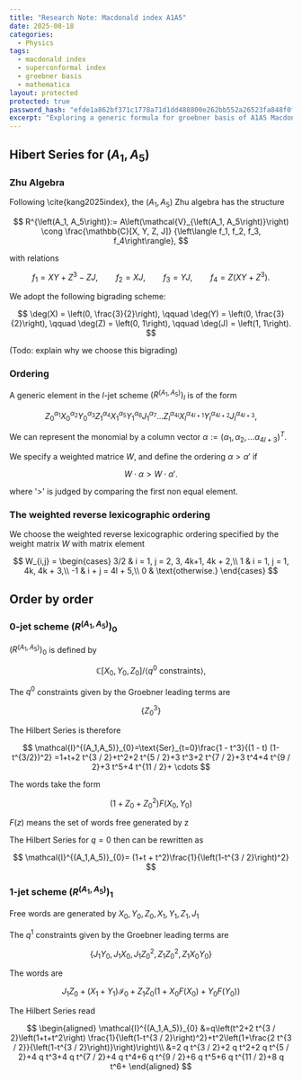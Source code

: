 ```yaml
---
title: "Research Note: Macdonald index A1A5"
date: 2025-08-18
categories:
  - Physics
tags:
  - macdonald index
  - superconformal index
  - groebner basis
  - mathematica
layout: protected
protected: true
password_hash: "efde1a862bf371c1778a71d1dd488800e262bb552a26523fa848f0f3b5dc1cdf"
excerpt: "Exploring a generic formula for groebner basis of A1A5 Macdonald index."
---
```


## Hibert Series for $(A_1, A_5)$

### Zhu Algebra

Following \cite{kang2025index}, the $(A_1, A_5)$ Zhu algebra has the structure

$$
R^{\left(A_1, A_5\right)}:=
    A\left(\mathcal{V}_{\left(A_1, A_5\right)}\right) 
    \cong 
    \frac{\mathbb{C}[X, Y, Z, J]}
         {\left\langle f_1, f_2, f_3, f_4\right\rangle},
$$

with relations

$$
f_1 = XY + Z^3 - ZJ, \qquad
    f_2 = XJ, \qquad
    f_3 = YJ, \qquad
    f_4 = Z(XY + Z^3).
$$

We adopt the following bigrading scheme:

$$
\deg(X) = \left(0, \frac{3}{2}\right), \qquad
    \deg(Y) = \left(0, \frac{3}{2}\right), \qquad
    \deg(Z) = \left(0, 1\right), \qquad
    \deg(J) = \left(1, 1\right).
$$

(Todo: explain why we choose this bigrading)

### Ordering

A generic element in the $l$-jet scheme $(R^{\left(A_1, A_5\right)})_l$ is of the form

$$
Z_0^{\alpha_1} X_0^{\alpha_2} Y_0^{\alpha_3}
    Z_1^{\alpha_4} X_1^{\alpha_5} Y_1^{\alpha_6} J_1^{\alpha_7}
    \dots
    Z_l^{\alpha_{4l}} X_l^{\alpha_{4l+1}} Y_l^{\alpha_{4l+2}} J_l^{\alpha_{4l+3}},
$$

We can represent the monomial by a column vector $\alpha := (\alpha_1, \alpha_2, \dots \alpha_{4l+3})^T$.

We specify a weighted matrice $W$, and define the ordering $\alpha > \alpha'$ if 

$$
W \cdot \alpha > W \cdot \alpha'.
$$

where '>' is judged by comparing the first non equal element.

### The weighted reverse lexicographic ordering

We choose the weighted reverse  lexicographic ordering specified by the weight matrix $W$ with matrix element 

$$
W_{i,j} = \begin{cases}
    3/2 & i = 1, j = 2, 3, 4k+1, 4k + 2,\\
    1 & i = 1, j = 1, 4k, 4k + 3,\\
    -1 & i + j = 4l + 5,\\
    0 & \text{otherwise.}
    \end{cases}
$$

## Order by order 

###  $0$-jet scheme $(R^{\left(A_1, A_5\right)})_0$ 

 $(R^{\left(A_1, A_5\right)})_0$ is defined by

$$
\mathbb{C}[X_0, Y_0, Z_0]/\langle\text{$q^0$ constraints}\rangle,
$$

The $q^0$ constraints given by the Groebner leading terms are

$$
\{Z_0^3\}
$$

The Hilbert Series is therefore

$$
\mathcal{I}^{(A_1,A_5)}_{0}=\text{Ser}_{t=0}\frac{1 - t^3}{(1 - t) (1- t^{3/2})^2} =1+t+2 t^{3 / 2}+t^2+2 t^{5 / 2}+3 t^3+2 t^{7 / 2}+3 t^4+4 t^{9 / 2}+3 t^5+4 t^{11 / 2}+ \cdots
$$

The words take the form

$$
(1+ Z_0 + Z_0^2)F(X_0,Y_0)
$$

$F(z)$ means the set of words free generated by z

The Hilbert Series for $q=0$ then can be rewritten as

$$
\mathcal{I}^{(A_1,A_5)}_{0}= (1+t + t^2)\frac{1}{\left(1-t^{3 / 2}\right)^2}
$$
 



###  $1$-jet scheme $(R^{\left(A_1, A_5\right)})_1$ 

Free words are generated by $X_0, Y_0, Z_0, X_1, Y_1, Z_1, J_1$

The  $q^1$ constraints given by the Groebner leading terms are 

$$
\{J_1 Y_0, J_1 X_0, J_1 Z_0^2, Z_1Z_0^2, Z_1 X_0 Y_0\}
$$

The words are 

$$
J_1 Z_0+ (X_1+Y_1)\mathcal{I}_0+ Z_1Z_0(1+ X_0F(X_0)+Y_0 F(Y_0)) 
$$

The Hilbert Series read

$$
\begin{aligned}
\mathcal{I}^{(A_1,A_5)}_{0} &=q\left(t^2+2 t^{3 / 2}\left(1+t+t^2\right) \frac{1}{\left(1-t^{3 / 2}\right)^2}+t^2\left(1+\frac{2 t^{3 / 2}}{\left(1-t^{3 / 2}\right)}\right)\right)\\
&=2 q t^{3 / 2}+2 q t^2+2 q t^{5 / 2}+4 q t^3+4 q t^{7 / 2}+4 q t^4+6 q t^{9 / 2}+6 q t^5+6 q t^{11 / 2}+8 q t^6+
\end{aligned}
$$

### 